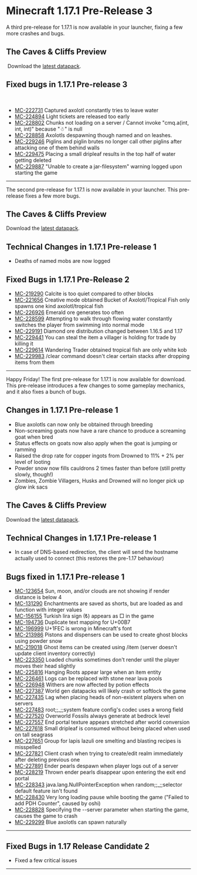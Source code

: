 # Minecraft 1.17.1 Pre-Release 3

A third pre-release for 1.17.1 is now available in your launcher, fixing a few more crashes and bugs.

## The Caves & Cliffs Preview

​ Download the [latest datapack](https://launcher.mojang.com/v1/objects/622bf0fd298e1e164ecd05d866045ed5941283cf/CavesAndCliffsPreview.zip). ​

## Fixed bugs in 1.17.1 Pre-release 3

​

-   [MC-222731](https://bugs.mojang.com/browse/MC-222731) Captured axolotl constantly tries to leave water
-   [MC-224894](https://bugs.mojang.com/browse/MC-224894) Light tickets are released too early
-   [MC-228802](https://bugs.mojang.com/browse/MC-228802) Chunks not loading on a server / Cannot invoke "cmq.a(int, int, int)" because "☃" is null
-   [MC-228858](https://bugs.mojang.com/browse/MC-228858) Axolotls despawning though named and on leashes.
-   [MC-229246](https://bugs.mojang.com/browse/MC-229246) Piglins and piglin brutes no longer call other piglins after attacking one of them behind walls
-   [MC-229475](https://bugs.mojang.com/browse/MC-229475) Placing a small dripleaf results in the top half of water getting deleted
-   [MC-229887](https://bugs.mojang.com/browse/MC-229887) "Unable to create a jar-filesystem" warning logged upon starting the game

---

The second pre-release for 1.17.1 is now available in your launcher. This pre-release fixes a few more bugs.

## The Caves & Cliffs Preview

Download the [latest datapack](https://launcher.mojang.com/v1/objects/622bf0fd298e1e164ecd05d866045ed5941283cf/CavesAndCliffsPreview.zip).

## Technical Changes in 1.17.1 Pre-release 1

-   Deaths of named mobs are now logged

## Fixed Bugs in 1.17.1 Pre-Release 2

-   [MC-219290](https://bugs.mojang.com/browse/MC-219290) Calcite is too quiet compared to other blocks
-   [MC-221656](https://bugs.mojang.com/browse/MC-221656) Creative mode obtained Bucket of Axolotl/Tropical Fish only spawns one kind axolotl/tropical fish
-   [MC-226926](https://bugs.mojang.com/browse/MC-226926) Emerald ore generates too often
-   [MC-228599](https://bugs.mojang.com/browse/MC-228599) Attempting to walk through flowing water constantly switches the player from swimming into normal mode
-   [MC-229191](https://bugs.mojang.com/browse/MC-229191) Diamond ore distribution changed between 1.16.5 and 1.17
-   [MC-229441](https://bugs.mojang.com/browse/MC-229441) You can steal the item a villager is holding for trade by killing it
-   [MC-229614](https://bugs.mojang.com/browse/MC-229614) Wandering Trader obtained tropical fish are only white kob
-   [MC-229983](https://bugs.mojang.com/browse/MC-229983) /clear command doesn't clear certain stacks after dropping items from them

---

Happy Friday! The first pre-release for 1.17.1 is now available for download. This pre-release introduces a few changes to some gameplay mechanics, and it also fixes a bunch of bugs.

## Changes in 1.17.1 Pre-release 1

-   Blue axolotls can now only be obtained through breeding
-   Non-screaming goats now have a rare chance to produce a screaming goat when bred
-   Status effects on goats now also apply when the goat is jumping or ramming
-   Raised the drop rate for copper ingots from Drowned to 11% + 2% per level of looting
-   Powder snow now fills cauldrons 2 times faster than before (still pretty slowly, though!)
-   Zombies, Zombie Villagers, Husks and Drowned will no longer pick up glow ink sacs

## The Caves & Cliffs Preview

Download the [latest datapack](https://launcher.mojang.com/v1/objects/622bf0fd298e1e164ecd05d866045ed5941283cf/CavesAndCliffsPreview.zip).

## Technical Changes in 1.17.1 Pre-release 1

-   In case of DNS-based redirection, the client will send the hostname actually used to connect (this restores the pre-1.17 behaviour)

## Bugs fixed in 1.17.1 Pre-release 1

-   [MC-123654](https://bugs.mojang.com/browse/MC-123654) Sun, moon, and/or clouds are not showing if render distance is below 4
-   [MC-131290](https://bugs.mojang.com/browse/MC-131290) Enchantments are saved as shorts, but are loaded as and function with integer values
-   [MC-156155](https://bugs.mojang.com/browse/MC-156155) Turkish lira sign (₺) appears as □ in the game
-   [MC-194736](https://bugs.mojang.com/browse/MC-194736) Duplicate text mapping for U+00B7
-   [MC-196999](https://bugs.mojang.com/browse/MC-196999) U+1FEC is wrong in Minecraft's font
-   [MC-213986](https://bugs.mojang.com/browse/MC-213986) Pistons and dispensers can be used to create ghost blocks using powder snow
-   [MC-219018](https://bugs.mojang.com/browse/MC-219018) Ghost items can be created using /item (server doesn't update client inventory correctly)
-   [MC-223350](https://bugs.mojang.com/browse/MC-223350) Loaded chunks sometimes don't render until the player moves their head slightly
-   [MC-225816](https://bugs.mojang.com/browse/MC-225816) Hanging Roots appear large when an item entity
-   [MC-226461](https://bugs.mojang.com/browse/MC-226461) Logs can be replaced with stone near lava pools
-   [MC-226948](https://bugs.mojang.com/browse/MC-226948) Withers are now affected by potion effects
-   [MC-227387](https://bugs.mojang.com/browse/MC-227387) World gen datapacks will likely crash or softlock the game
-   [MC-227435](https://bugs.mojang.com/browse/MC-227435) Lag when placing heads of non-existent players when on servers
-   [MC-227483](https://bugs.mojang.com/browse/MC-227483) root;;_;;system feature config's codec uses a wrong field
-   [MC-227520](https://bugs.mojang.com/browse/MC-227520) Overworld Fossils always generate at bedrock level
-   [MC-227557](https://bugs.mojang.com/browse/MC-227557) End portal texture appears stretched after world conversion
-   [MC-227618](https://bugs.mojang.com/browse/MC-227618) Small dripleaf is consumed without being placed when used on tall seagrass
-   [MC-227651](https://bugs.mojang.com/browse/MC-227651) Group for lapis lazuli ore smelting and blasting recipes is misspelled
-   [MC-227821](https://bugs.mojang.com/browse/MC-227821) Client crash when trying to create/edit realm immediately after deleting previous one
-   [MC-227891](https://bugs.mojang.com/browse/MC-227891) Ender pearls despawn when player logs out of a server
-   [MC-228219](https://bugs.mojang.com/browse/MC-228219) Thrown ender pearls disappear upon entering the exit end portal
-   [MC-228343](https://bugs.mojang.com/browse/MC-228343) java.lang.NullPointerException when random;;_;;selector default feature isn't found
-   [MC-228430](https://bugs.mojang.com/browse/MC-228430) Very long loading pause while booting the game ("Failed to add PDH Counter", caused by oshi)
-   [MC-228828](https://bugs.mojang.com/browse/MC-228828) Specifying the --server parameter when starting the game, causes the game to crash
-   [MC-229299](https://bugs.mojang.com/browse/MC-229299) Blue axolotls can spawn naturally

---

## Fixed Bugs in 1.17 Release Candidate 2

-   Fixed a few critical issues

---

